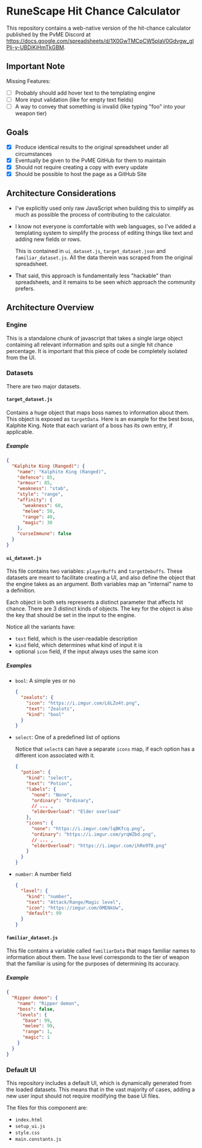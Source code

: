 # RuneScape Hit Chance Calculator
This repository contains a web-native version of the hit-chance calculator
published by the PvME Discord at
https://docs.google.com/spreadsheets/d/1X0GwTMCpCW5plaV0Gdvgw_glPlj-y-UBDiKjHmTkGBM.

## Important Note
Missing Features:
- [ ] Probably should add hover text to the templating engine
- [ ] More input validation (like for empty text fields)
- [ ] A way to convey that something is invalid (like typing "foo" into your
  weapon tier)

## Goals
- [x] Produce identical results to the original spreadsheet under all circumstances
- [x] Eventually be given to the PvME GitHub for them to maintain
- [x] Should not require creating a copy with every update
- [x] Should be possible to host the page as a GitHub Site

## Architecture Considerations
- I've explicitly used only raw JavaScript when building this to simplify as
  much as possible the process of contributing to the calculator.
- I know not everyone is comfortable with web languages, so I've added a
  templating system to simplify the process of editing things like text and
  adding new fields or rows.

  This is contained in `ui_dataset.js`, `target_dataset.json` and
  `familiar_dataset.js`. All the data therein was scraped from the original
  spreadsheet.
- That said, this approach is fundamentally less "hackable" than spreadsheets,
  and it remains to be seen which approach the community prefers.

## Architecture Overview
### Engine
This is a standalone chunk of javascript that takes a single large object
containing all relevant information and spits out a single hit chance percentage.
It is important that this piece of code be completely isolated from the UI.

### Datasets
There are two major datasets.

#### `target_dataset.js`
Contains a huge object that maps boss names to information about them.
This object is exposed as `targetData`. Here is an example for the best boss,
Kalphite King. Note that each variant of a boss has its own entry, if
applicable.

##### Example
```json
{
  "Kalphite King (Ranged)": {
    "name": "Kalphite King (Ranged)",
    "defence": 85,
    "armour": 85,
    "weakness": "stab",
    "style": "range",
    "affinity": {
      "weakness": 60,
      "melee": 50,
      "range": 40,
      "magic": 30
    },
    "curseImmune": false
  }
}
```

#### `ui_dataset.js`
This file contains two variables: `playerBuffs` and `targetDebuffs`. These
datasets are meant to facilitate creating a UI, and also define the object that
the engine takes as an argument. Both variables map an "internal" name to a
definition.

Each object in both sets represents a distinct parameter that affects hit chance.
There are 3 distinct kinds of objects. The key for the object is also the key
that should be set in the input to the engine.

Notice all the variants have:
- `text` field, which is the user-readable description
- `kind` field, which determines what kind of input it is
- optional `icon` field, if the input always uses the same icon

##### Examples
- `bool`: A simple yes or no
  ```json
  {
    "zealots": {
      "icon": "https://i.imgur.com/L6LZo4t.png",
      "text": "Zealots",
      "kind": "bool"
    }
  }
  ```
- `select`: One of a predefined list of options

  Notice that `select`s can have a separate `icons` map, if each option has a
  different icon associated with it.
  ```json lines
  {
    "potion": {
      "kind": "select",
      "text": "Potion",
      "labels": {
        "none": "None",
        "ordinary": "Ordinary",
        // ... ,
        "elderOverload": "Elder overload"
      },
      "icons": {
        "none": "https://i.imgur.com/lqBKfcq.png",
        "ordinary": "https://i.imgur.com/yrqWZbd.png",
        // ... ,
        "elderOverload": "https://i.imgur.com/ihRe9T0.png"
      }
    }
  }
  ```
- `number`: A number field
  ```json
  {
    "level": {
      "kind": "number",
      "text": "Attack/Range/Magic level",
      "icon": "https://imgur.com/OMENkUw",
      "default": 99
    }
  }
  ```

#### `familiar_dataset.js`
This file contains a variable called `familiarData` that maps familiar names to
information about them. The `base` level corresponds to the tier of weapon that
the familiar is using for the purposes of determining its accuracy.

##### Example
```json
{
  "Ripper demon": {
    "name": "Ripper demon",
    "boss": false,
    "levels": {
      "base": 99,
      "melee": 99,
      "range": 1,
      "magic": 1
    }
  }
}
```

### Default UI
This repository includes a default UI, which is dynamically generated from the
loaded datasets. This means that in the vast majority of cases, adding a new
user input should not require modifying the base UI files.

The files for this component are:
- `index.html`
- `setup_ui.js`
- `style.css`
- `main.constants.js`
